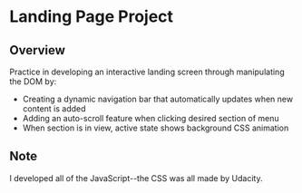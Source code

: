 # Landing Page Project

## Overview

Practice in developing an interactive landing screen through manipulating the DOM by:

* Creating a dynamic navigation bar that automatically updates when new content is added
* Adding an auto-scroll feature when clicking desired section of menu
* When section is in view, active state shows background CSS animation

## Note 

I developed all of the JavaScript--the CSS was all made by Udacity.


